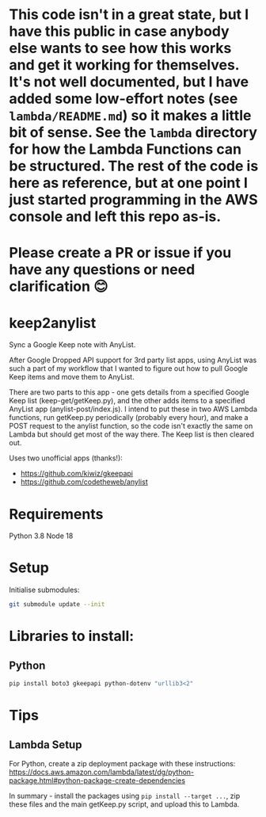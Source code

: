 # This code isn't in a great state, but I have this public in case anybody else wants to see how this works and get it working for themselves. It's not well documented, but I have added some low-effort notes (see `lambda/README.md`) so it makes a little bit of sense. See the `lambda` directory for how the Lambda Functions can be structured. The rest of the code is here as reference, but at one point I just started programming in the AWS console and left this repo as-is.

# Please create a PR or issue if you have any questions or need clarification 😊

# keep2anylist

Sync a Google Keep note with AnyList.

After Google Dropped API support for 3rd party list apps, using AnyList was such a part of my workflow that I wanted to figure out how to pull Google Keep items and move them to AnyList.

There are two parts to this app - one gets details from a specified Google Keep list (keep-get/getKeep.py), and the other adds items to a specified AnyList app (anylist-post/index.js). I intend to put these in two AWS Lambda functions, run getKeep.py periodically (probably every hour), and make a POST request to the anylist function, so the code isn't exactly the same on Lambda but should get most of the way there. The Keep list is then cleared out.

Uses two unofficial apps (thanks!):

- https://github.com/kiwiz/gkeepapi
- https://github.com/codetheweb/anylist

# Requirements

Python 3.8
Node 18

# Setup

Initialise submodules:

```bash
git submodule update --init
```

# Libraries to install:

## Python

```bash
pip install boto3 gkeepapi python-dotenv "urllib3<2"
```

# Tips

## Lambda Setup

For Python, create a zip deployment package with these instructions: https://docs.aws.amazon.com/lambda/latest/dg/python-package.html#python-package-create-dependencies

In summary - install the packages using `pip install --target ...`, zip these files and the main getKeep.py script, and upload this to Lambda.
